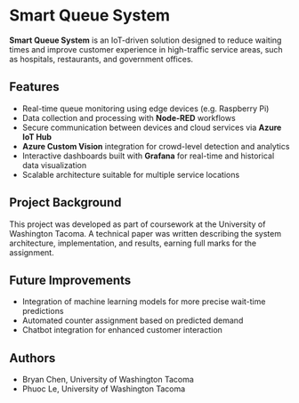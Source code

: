 # Smart Queue System

**Smart Queue System** is an IoT-driven solution designed to reduce waiting times and improve customer experience in high-traffic service areas, such as hospitals, restaurants, and government offices.

## Features

- Real-time queue monitoring using edge devices (e.g. Raspberry Pi)
- Data collection and processing with **Node-RED** workflows
- Secure communication between devices and cloud services via **Azure IoT Hub**
- **Azure Custom Vision** integration for crowd-level detection and analytics
- Interactive dashboards built with **Grafana** for real-time and historical data visualization
- Scalable architecture suitable for multiple service locations

## Project Background

This project was developed as part of coursework at the University of Washington Tacoma. A technical paper was written describing the system architecture, implementation, and results, earning full marks for the assignment.

## Future Improvements

- Integration of machine learning models for more precise wait-time predictions
- Automated counter assignment based on predicted demand
- Chatbot integration for enhanced customer interaction

## Authors

- Bryan Chen, University of Washington Tacoma
- Phuoc Le, University of Washington Tacoma
